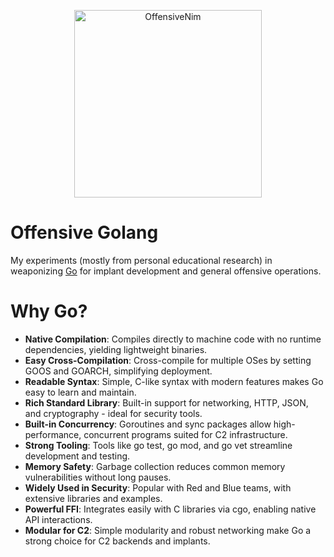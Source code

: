 <p align="center">
    <img height="300" alt="OffensiveNim" src="https://github.com/user-attachments/assets/a4f85bf8-8ddd-4fc9-b393-1028d6ebd570">
</p>

# Offensive Golang
My experiments (mostly from personal educational research) in weaponizing [Go](https://go.dev/) for implant development and general offensive operations.

# Why Go?
- **Native Compilation**: Compiles directly to machine code with no runtime dependencies, yielding lightweight binaries.
- **Easy Cross-Compilation**: Cross-compile for multiple OSes by setting GOOS and GOARCH, simplifying deployment.
- **Readable Syntax**: Simple, C-like syntax with modern features makes Go easy to learn and maintain.
- **Rich Standard Library**: Built-in support for networking, HTTP, JSON, and cryptography - ideal for security tools.
- **Built-in Concurrency**: Goroutines and sync packages allow high-performance, concurrent programs suited for C2 infrastructure.
- **Strong Tooling**: Tools like go test, go mod, and go vet streamline development and testing.
- **Memory Safety**: Garbage collection reduces common memory vulnerabilities without long pauses.
- **Widely Used in Security**: Popular with Red and Blue teams, with extensive libraries and examples.
- **Powerful FFI**: Integrates easily with C libraries via cgo, enabling native API interactions.
- **Modular for C2**: Simple modularity and robust networking make Go a strong choice for C2 backends and implants.
